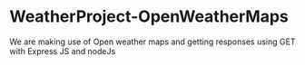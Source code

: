 # WeatherProject-OpenWeatherMaps
We are making use of Open weather maps and getting responses using GET with Express JS and nodeJs
